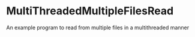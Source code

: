 MultiThreadedMultipleFilesRead
==============================

An example program to read from multiple files in a multithreaded manner
